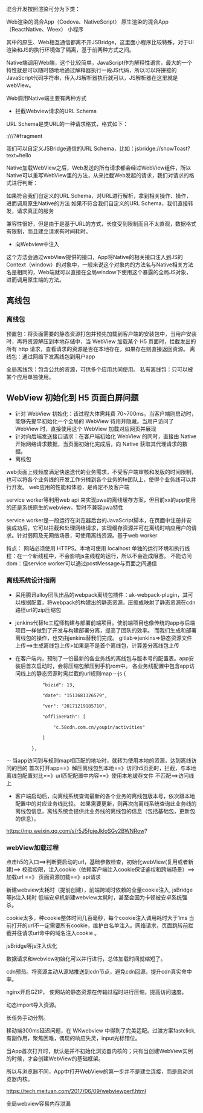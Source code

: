 混合开发按照渲染可分为下类：

Web渲染的混合App（Codova、NativeScript）
原生渲染的混合App（ReactNative、Weex）
小程序

其中的原生、Web相互通信都离不开JSBridge，这里面小程序比较特殊，对于UI渲染和JS的执行环境做了隔离，基于前两种方式之间。

Native端调用Web端，这个比较简单，JavaScript作为解释性语言，最大的一个特性就是可以随时随地地通过解释器执行一段JS代码，所以可以将拼接的JavaScript代码字符串，传入JS解析器执行就可以，JS解析器在这里就是webView。


Web调用Native端主要有两种方式
- 拦截Webview请求的URL Schema

URL Schema是类URL的一种请求格式，格式如下：

<protocol>://<host>/<path>?<qeury>#fragment

我们可以自定义JSBridge通信的URL Schema，比如：jsbridge://showToast?text=hello

Native加载WebView之后，Web发送的所有请求都会经过WebView组件，所以Native可以重写WebView里的方法，从来拦截Web发起的请求，我们对请求的格式进行判断：

如果符合我们自定义的URL Schema，对URL进行解析，拿到相关操作、操作，进而调用原生Native的方法
如果不符合我们自定义的URL Schema，我们直接转发，请求真正的服务

兼容性很好，但是由于是基于URL的方式，长度受到限制而且不太直观，数据格式有限制，而且建立请求有时间耗时。

- 向Webview中注入

这个方法会通过webView提供的接口，App将Native的相关接口注入到JS的Context（window）的对象中，一般来说这个对象内的方法名与Native相关方法名是相同的，Web端就可以直接在全局window下使用这个暴露的全局JS对象，进而调用原生端的方法。


## 离线包
### 离线包
预置包：将页面需要的静态资源打包并预先加载到客户端的安装包中，当用户安装时，再将资源解压到本地存储中，当 WebView 加载某个 H5 页面时，拦截发出的所有 http 请求，查看请求的资源是否在本地存在，如果存在则直接返回资源。
离线包：通过网络下发离线包到用户app

全局离线包：包含公共的资源，可供多个应用共同使用。
私有离线包：只可以被某个应用单独使用。

## WebView 初始化到 H5 页面白屏问题
- 针对 WebView 初始化：该过程大体需耗费 70~700ms。当客户端刚启动时，能够先提早初始化一个全局的 WebView 待用并隐藏。当用户访问了 WebView 时，直接使用这个 WebView 加载对应网页并展现
- 针对向后端发送接口请求：在客户端初始化 WebView 的同时，直接由 Native 开始网络请求数据，当页面初始化完成后，向 Native 获取其代理请求的数据。
- 离线包


web页面上线频度满足快速迭代的业务需求，不受客户端审核和发版的时间限制，也可以将各个业务线的开发工作分摊到各个业务的fe团队上，使得个业务线可以并行开发。
web应用的性能和体验，是肯定不及客户端

service worker等利用web api 来实现pwa的离线缓存方案，但目前xx的app使用的还是系统原生的webview。暂时不兼容pwa特性

service worker是一段运行在浏览器后台的JavaScript脚本，在页面中注册并安装成功后，它可以拦截和处理网络请求，实现缓存资源并可在离线时响应用户的请求。针对弱网及无网络场景，可使用离线资源。基于web worker

特点：
网站必须使用 HTTPS。本地可使用 localhost
单独的运行环境和执行线程：在一个新线程中，不会影响js主线程的运行，所以不会造成阻塞。
不能访问dom：但service worker可以通过postMessage与页面之间通信


### 离线系统设计指南
- 采用腾讯alloy团队出品的webpack离线包插件：ak-webpack-plugin，其可以根据配置，将webpack的构建出的静态资源，压缩成映射了静态资源在cdn路径url的zip压缩包
- jenkins代替fe工程师构建与部署前端项目。使前端项目也像传统的app与后端项目一样做到了开发与构建部署分离，提高了团队的效率。 而我们生成和部署离线包的操作，也交由jenkins替我们完成。
gitlab=>jenkins=>静态资源文件上传==>生成离线包上传>如果是不是首个离线包，计算差分离线包上传
- 在客户端内，预制了一份最新的各业务线的离线包与版本号的配置表。app安装后首次启动时，会将压缩包解压到手机rom中。 各业务线配置中包含app访问线上的静态资源时需拦截的url规则map
···js
 {

                "bizid": 13,

                "date": "1513681326579",

                "ver": "20171219185710",

                "offlinePath": [

                    "c.58cdn.com.cn/youpin/activities"

                ]

            },
···
当app访问到与规则map相匹配的地址时，就转为使用本地的资源，达到离线访问的目的
首次打开app==》解压离线包到本地==》访问h5页面时，拦截，与本地离线包配置对比==》url匹配配置中内容==》使用本地缓存文件
                                                                    不匹配==>访问线上

- 客户端启动后，向离线系统查询最新的各个业务的离线包版本号，依次跟本地配置中的对应业务线比较。 如果需要更新，则再次向离线系统查询此业务线的离线包信息，离线系统会提供此业务线的离线包的信息（包括基础包，更新包的信息）。

https://mp.weixin.qq.com/s/r5J5fgjeJkloSGv2BWNRow?


### webView加载过程
点击h5的入口==>判断要启动的url，基础参数检查，初始化webView(复用或者新建)==> 校验权限，注入cookie（依赖客户端注入cookie保证鉴权和跨端场景）==> 加载url ==》 页面资源加载==》api请求

新建webview太耗时（提前创建），前端跨域时依赖的全量cookie注入, jsBridge等js注入耗时
低端安卓机新建webview太耗时，甚至会因为卡顿被安卓系统强杀。

cookie太多，种cookie整体时间几百毫秒，每个cookie注入调用耗时大于1ms
当前打开的url不一定需要所有cookie，维护白名单注入。网络请求，页面跳转前拦截并往请求url命中的域名注入cookie 。

jsBridge等js注入优化

数据请求和webview初始化可以并行进行，总体加载时间就缩短了。

cdn预热。将资源主动从源站推送到cdn节点，避免cdn回源，提升cdn真实命中率。

nginx开启GZIP， 使网站的静态资源在传输过程时进行压缩，提高访问速度。

动态import导入资源。

长任务手动分割。

移动端300ms延迟问题，在 WKwebview 中得到了完美适配。过渡方案fastclick, 有副作用，聚焦困难，偶现的响应失灵，input光标错位。


当App首次打开时，默认是并不初始化浏览器内核的；只有当创建WebView实例的时候，才会创建WebView的基础框架。

所以与浏览器不同，App中打开WebView的第一步并不是建立连接，而是启动浏览器内核。

https://tech.meituan.com/2017/06/09/webviewperf.html

全局webview容易内存泄漏
